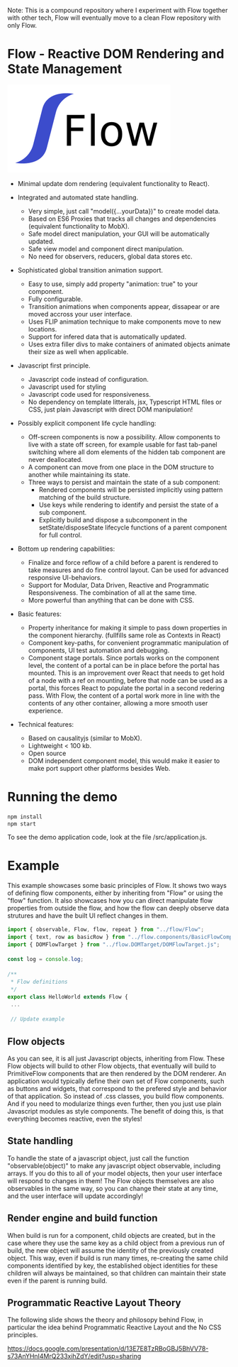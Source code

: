 Note: This is a compound repository where I experiment with Flow together with other tech, Flow will eventually move to a clean Flow repository with only Flow. 

# Flow - Reactive DOM Rendering and State Management

![Logotype](/src/document/flow.PNG?raw=true "Flow Logotype")

* Minimal update dom rendering (equivalent functionality to React).

* Integrated and automated state handling. 
    * Very simple, just call "model({...yourData})" to create model data. 
    * Based on ES6 Proxies that tracks all changes and dependencies (equivalent functionality to MobX). 
    * Safe model direct manipulation, your GUI will be automatically updated.
    * Safe view model and component direct manipulation.
    * No need for observers, reducers, global data stores etc.  

* Sophisticated global transition animation support. 
    * Easy to use, simply add property "animation: true" to your component. 
    * Fully configurable. 
    * Transition animations when components appear, dissapear or are moved accross your user interface. 
    * Uses FLIP animation technique to make components move to new locations.
    * Support for infered data that is automatically updated.
    * Uses extra filler divs to make containers of animated objects animate their size as well when applicable.

* Javascript first principle.
    * Javascript code instead of configuration.
    * Javascript used for styling
    * Javascript code used for responsiveness. 
    * No dependency on template litterals, jsx, Typescript HTML files or CSS, just plain Javascript with direct DOM manipulation! 

* Possibly explicit component life cycle handling: 
    * Off-screen components is now a possibility. Allow components to live with a state off screen, for example usable for fast tab-panel switching where all dom elements of the hidden tab component are never deallocated.
    * A component can move from one place in the DOM structure to another while maintaining its state. 
    * Three ways to persist and maintain the state of a sub component: 
        * Rendered components will be persisted implicitly using pattern matching of the build structure. 
        * Use keys while rendering to identify and persist the state of a sub component. 
        * Explicitly build and dispose a subcomponent in the setState/disposeState lifecycle functions of a parent component for full control.
  
* Bottom up rendering capabilities: 
    * Finalize and force reflow of a child before a parent is rendered to take measures and do fine control layout. Can be used for advanced responsive UI-behaviors.  
    * Support for Modular, Data Driven, Reactive and Programmatic Responsiveness. The combination of all at the same time. 
    * More powerful than anything that can be done with CSS. 

* Basic features: 
    * Property inheritance for making it simple to pass down properties in the component hierarchy. (fullfills same role as Contexts in React)  
    * Component key-paths, for convenient programmatic manipulation of components, UI test automation and debugging.
    * Component stage portals. Since portals works on the component level, the content of a portal can be in place before the portal has mounted. This is an improvement over React that needs to get hold of a node with a ref on mounting, before that node can be used as a portal, this forces React to populate the portal in a second redering pass. With Flow, the content of a portal work more in line with the contents of any other container, allowing a more smooth user experience.  

* Technical features: 
    * Based on causalityjs (similar to MobX).  
    * Lightweight < 100 kb.
    * Open source 
    * DOM independent component model, this would make it easier to make port support other platforms besides Web. 


# Running the demo

```console
npm install
npm start
```
To see the demo application code, look at the file /src/application.js.


# Example

This example showcases some basic principles of Flow. It shows two ways of defining flow components, either by inheriting from "Flow" or using the "flow" function. It also showcases how you can direct manipulate flow properties from outside the flow, and how the flow can deeply observe data strutures and have the built UI reflect changes in them. 


```js
import { observable, Flow, flow, repeat } from "../flow/Flow";
import { text, row as basicRow } from "../flow.components/BasicFlowComponents";
import { DOMFlowTarget } from "../flow.DOMTarget/DOMFlowTarget.js";

const log = console.log;

/**
 * Flow definitions
 */
export class HelloWorld extends Flow {
 ...

 // Update example
```

## Flow objects
As you can see, it is all just Javascript objects, inheriting from Flow. These Flow objects will build to other Flow objects, that eventually will build to PrimitiveFlow components that are then rendered by the DOM renderer. An application would typically define their own set of Flow components, such as buttons and widgets, that correspond to the prefered style and behavior of that application. So instead of .css classes, you build flow components. And if you need to modularize things even further, then you just use plain Javascript modules as style components. The benefit of doing this, is that everything becomes reactive, even the styles!

## State handling
To handle the state of a javascript object, just call the function "observable(object)" to make any javascript object observable, including arrays. If you do this to all of your model objects, then your user interface will respond to changes in them! The Flow objects themselves are also observables in the same way, so you can change their state at any time, and the user interface will update accordingly!  

## Render engine and build function
When build is run for a component, child objects are created, but in the case where they use the same key as a child object from a previous run of build, the new object will assume the identity of the previously created object. This way, even if build is run many times, re-creating the same child components identified by key, the established object identities for these children will always be maintained, so that children can maintain their state even if the parent is running build.  

## Programmatic Reactive Layout Theory

The following slide shows the theory and philosopy behind Flow, in particular the idea behind Programmatic Reactive Layout and the No CSS principles.
 
https://docs.google.com/presentation/d/13E7E8TzRBoGBJ5BhVV78-s73AnYHnI4MrQ233xihZdY/edit?usp=sharing
